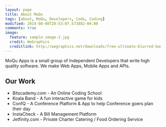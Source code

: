 ```yaml
---
layout: page
title: About MoQu
tags: [about, MoQu, Developers, Code, Coding]
modified: 2014-08-08T20:53:07.573882-04:00
comments: true
image:
  feature: sample-image-2.jpg
  credit: WeGraphics
  creditlink: http://wegraphics.net/downloads/free-ultimate-blurred-background-pack/
---
```


MoQu Apps is a small group of Independent Developers that write high quality software. We make Web Apps, Mobile Apps and APIs. 

## Our Work

*  Bitscademy.com - An Online Coding School
*  Koala Band - A fun interactive game for kids
*  ConfQ - A Conference Platform & App to help Conference goers plan their day
*  InstaCheck - A Bill Management Platform
*  Jetfinity.com - Private Charter Catering / Food Ordering Service


 